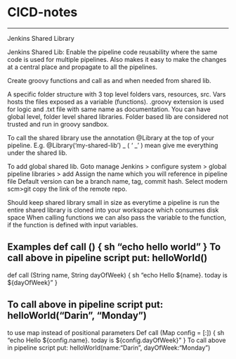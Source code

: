 # CICD-notes
------------------------------------------------
Jenkins Shared Library

Jenkins Shared Lib: Enable the pipeline code reusability where the same code is used for multiple pipelines. Also makes it easy to make the changes at a central place and propagate to all the pipelines.

Create groovy functions and call as and when needed from shared lib.

A specific folder structure with 3 top level folders vars, resources, src.
Vars hosts the files exposed as a variable (functions). .groovy extension is used for logic and .txt file with same name as documentation.
You can have global level, folder level shared libraries. Folder based lib are considered not trusted and run in groovy sandbox.

To call the shared library use the annotation @Library at the top of your pipeline. E.g. @Library(‘my-shared-lib’)  _  ( ‘ _’ ) mean give me everything under the shared lib.

To add global shared lib. Goto manage Jenkins > configure system > global pipeline libraries > add 
Assign the name which you will reference in pipeline file
Default version can be a branch name, tag, commit hash. Select modern scm>git copy the link of the remote repo. 

Should keep shared library small in size as everytime a pipeline is run the entire shared library is cloned into your workspace which consumes disk space
When calling functions we can also pass the variable to the function, if the function is defined with input variables.

Examples
def call () {
sh “echo hello world”
}
To call above in pipeline script put: helloWorld()
----------------------------------------------------
def call (String name, String dayOfWeek) {
sh “echo Hello ${name}. today is ${dayOfWeek}”
}

To call above in pipeline script put: helloWorld(“Darin”, “Monday”)
------------------------------------------------------
to use map instead of positional parameters
Def call (Map config = [:]) {
sh “echo Hello ${config.name}. today is ${config.dayOfWeek}”
}
To call above in pipeline script put: helloWorld(name:“Darin”,  dayOfWeek:“Monday”)

